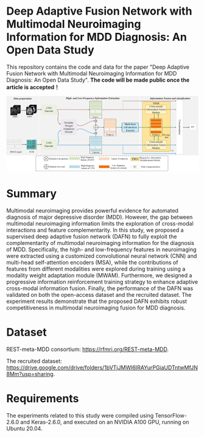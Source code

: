 # Deep Adaptive Fusion Network with Multimodal Neuroimaging Information for MDD Diagnosis: An Open Data Study
This repository contains the code and data for the paper "Deep Adaptive Fusion Network with Multimodal Neuroimaging Information for MDD Diagnosis: An Open Data Study". **The code will be made public once the article is accepted！**

![maige](https://github.com/TTLi1996/DAFN/blob/main/Overview%20of%20the%20DAFN.jpg)

# Summary
Multimodal neuroimaging provides powerful evidence for automated diagnosis of major depressive disorder (MDD). However, the gap between multimodal neuroimaging information limits the exploration of cross-modal interactions and feature complementarity. In this study, we proposed a supervised deep adaptive fusion network (DAFN) to fully exploit the complementarity of multimodal neuroimaging information for the diagnosis of MDD. Specifically, the high- and low-frequency features in neuroimaging were extracted using a customized convolutional neural network (CNN) and multi-head self-attention encoders (MSA), while the contributions of features from different modalities were explored during training using a modality weight adaptation module (MWAM). Furthermore, we designed a progressive information reinforcement training strategy to enhance adaptive cross-modal information fusion. Finally, the performance of the DAFN was validated on both the open-access dataset and the recruited dataset. The experiment results demonstrate that the proposed DAFN exhibits robust competitiveness in multimodal neuroimaging fusion for MDD diagnosis.

# Dataset
REST-meta-MDD consortium: https://rfmri.org/REST-meta-MDD.

The recruited dataset: https://drive.google.com/drive/folders/1bVTjJMWI6IRAYurPGiaUDTntwMfJN8Mm?usp=sharing.

# Requirements
The experiments related to this study were compiled using TensorFlow-2.6.0 and Keras-2.6.0, and executed on an NVIDIA A100 GPU, running on Ubuntu 20.04.
